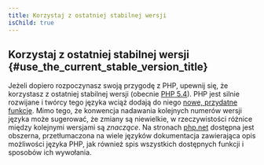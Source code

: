 ```yaml
---
title: Korzystaj z ostatniej stabilnej wersji
isChild: true
---
```


## Korzystaj z ostatniej stabilnej wersji {#use_the_current_stable_version_title}

Jeżeli dopiero rozpoczynasz swoją przygodę z PHP, upewnij się, że korzystasz z ostatniej stabilnej wersji (obecnie
[PHP 5.4][php-release]). PHP jest silnie rozwijane i twórcy tego języka wciąż dodają do niego
[nowe, przydatne funkcje](#language_highlights). Mimo tego, że konwencja nadawania kolejnych numerów wersji języka
może sugerować, że zmiany są niewielkie, w rzeczywistości różnice między kolejnymi wersjami są _znaczące_. Na stronach
[php.net][php-docs] dostępna jest obszerna, przetłumaczona na wiele języków dokumentacja zawierająca opis możliwości
języka PHP, jak również spis wszystkich dostępnych funkcji i sposobów ich wywołania.

[php-release]: http://www.php.net/downloads.php
[php-docs]: http://www.php.net/manual/pl/